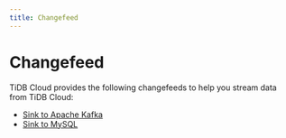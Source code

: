 ```yaml
---
title: Changefeed
---
```


# Changefeed

TiDB Cloud provides the following changefeeds to help you stream data from TiDB Cloud:

- [Sink to Apache Kafka](\cloud\changefeed-sink-to-apache-kafka.md)
- [Sink to MySQL](\cloud\changefeed-sink-to-mysql.md)